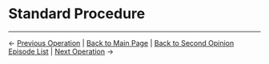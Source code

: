 # Standard Procedure

---

← [Previous Operation](Prologue.md) | [Back to Main Page](/tc-wiki) | [Back to Second Opinion Episode List](Episode_List.md) | [Next Operation](1_2.md) →
<!-- move the episode lists to a future info box --->